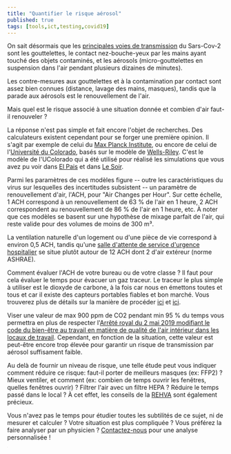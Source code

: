 ```yaml
---
title: "Quantifier le risque aérosol"
published: true
tags: [tools,ict,testing,covid19]
---
```


On sait désormais que les [principales voies de transmission](https://covid-19.sciensano.be/sites/default/files/Covid19/COVID-19_fact_sheet_ENG.pdf) du Sars-Cov-2 sont les gouttelettes, le contact nez-bouche-yeux par les mains ayant touché des objets contaminés, et les aérosols (micro-gouttelettes en suspension dans l'air pendant plusieurs dizaines de minutes).

Les contre-mesures aux gouttelettes et à la contamination par contact sont assez bien connues (distance, lavage des mains, masques), tandis que la parade aux aérosols est le renouvellement de l'air. 

Mais quel est le risque associé à une situation donnée et combien d'air faut-il renouveler ?

La réponse n'est pas simple et fait encore l'objet de recherches. Des calculateurs existent cependant pour se forger une première opinion. Il s'agit par exemple de celui du [Max Planck Institute](https://www.mpic.de/4747361/risk-calculator?en), ou encore de celui de l'[Université du Colorado](https://docs.google.com/spreadsheets/d/16K1OQkLD4BjgBdO8ePj6ytf-RpPMlJ6aXFg3PrIQBbQ/edit#gid=1492878576), basés sur le modèle de [Wells-Riley](https://pubmed.ncbi.nlm.nih.gov/12950586/). C'est le modèle de l'UColorado qui a été utilisé pour réalisé les simulations que vous avez pu voir dans [El Pais](https://english.elpais.com/society/2020-10-28/a-room-a-bar-and-a-class-how-the-coronavirus-is-spread-through-the-air.html) et dans [Le Soir](https://plus.lesoir.be/336123/article/2020-11-12/un-salon-un-bar-et-une-classe-comment-se-transmet-le-coronavirus-dans-lair).

Parmi les paramètres de ces modèles figure -- outre les caractéristiques du virus sur lesquelles des incertitudes subsistent -- un paramètre de renouvellement d'air, l'ACH, pour "Air Changes per Hour". Sur cette échelle, 1 ACH correspond à un renouvellement de 63 % de l'air en 1 heure, 2 ACH correspondent au renouvellement de 86 % de l'air en 1 heure, etc. À noter que ces modèles se basent sur une hypothèse de mixage parfait de l'air, qui reste valide pour des volumes de moins de 300 m³.

La ventilation naturelle d'un logement ou d'une pièce de vie correspond à environ 0,5 ACH, tandis qu'une [salle d'attente de service d'urgence hospitalier](https://www.ashrae.org/file%20library/technical%20resources/standards%20and%20guidelines/standards%20addenda/170-2017/170_2017_p_20200302.pdf) se situe plutôt autour de 12 ACH dont 2 d'air extéreur (norme ASHRAE).

Comment évaluer l'ACH de votre bureau ou de votre classe ? Il faut pour cela évaluer le temps pour évacuer un gaz traceur. Le traceur le plus simple à utiliser est le dioxyde de carbone, à la fois car nous en émettons toutes et tous et car il existe des capteurs portables fiables et bon marché. Vous trouverez plus de détails sur la manière de procéder [ici](https://schools.forhealth.org/wp-content/uploads/sites/19/2020/08/Harvard-Healthy-Buildings-program-How-to-assess-classroom-ventilation-08-28-2020.pdf) et [ici](https://medium.com/@jjose_19945/how-to-quantify-the-ventilation-rate-of-an-indoor-space-using-a-cheap-co2-monitor-4d8b6d4dab44). 

Viser une valeur de max 900 ppm de CO2 pendant min 95 % du temps vous permettra en plus de respecter l'[Arrêté royal du 2 mai 2019 modifiant le code du bien-être au travail en matière de qualité de l'air intérieur dans les locaux de travail](https://www.google.com/url?sa=t&rct=j&q=&esrc=s&source=web&cd=&cad=rja&uact=8&ved=2ahUKEwjUrOKCmv3tAhUGCewKHVzdD6wQFjACegQIAhAC&url=https%3A%2F%2Fwww.etaamb.be%2Ffr%2Farrete-royal-du-02-mai-2019_n2019201857.html&usg=AOvVaw0YqNNkL0OaLBDvnMO5jlHn). Cependant, en fonction de la situation, cette valeur est peut-être encore trop élevée pour garantir un risque de transmission par aérosol suffisament faible.

Au delà de fournir un niveau de risque, une telle étude peut vous indiquer comment réduire ce risque: faut-il porter de meilleurs masques (ex: FFP2) ? Mieux ventiler, et comment (ex: combien de temps ouvrir les fenêtres, quelles fenêtres ouvrir) ? Filtrer l'air avec un filtre HEPA ? Réduire le temps passé dans le local ? À cet effet, les conseils de la [REHVA](https://www.rehva.eu/activities/covid-19-guidance) sont également précieux.

Vous n'avez pas le temps pour étudier toutes les subtilités de ce sujet, ni de mesurer et calculer ? Votre situation est plus compliquée ? Vous préférez la faire analyser par un physicien ? [Contactez-nous](mailto:info@my-poppy.eu) pour une analyse personnalisée !

<iframe src="https://www.my-poppy.eu/cnt/cnt.php" width="1" height="1" frameBorder="0">

